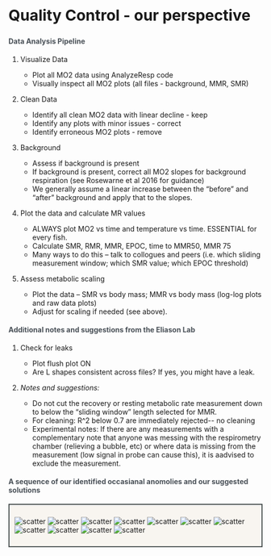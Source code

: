 
<div class="page-header">
<h2 style="font-size: 30px; text-align:left;">Quality Control - our perspective</h2>
</div>


<h4 style="color:#495057; font-weight: bold;  text-align: left">Data Analysis Pipeline</h4>
 
1. Visualize Data
    - Plot all MO2 data using AnalyzeResp code
    - Visually inspect all MO2 plots (all files - background, MMR, SMR)

2. Clean Data
    - Identify all clean MO2 data with linear decline - keep
    - Identify any plots with minor issues - correct
    - Identify erroneous MO2 plots - remove

3. Background
    - Assess if background is present
    - If background is present, correct all MO2 slopes for background respiration (see Rosewarne et al 2016 for guidance)
    - We generally assume a linear increase between the “before” and “after” background and apply that to the slopes.

4. Plot the data and calculate MR values
    - ALWAYS plot MO2 vs time and temperature vs time. ESSENTIAL for every fish.
    - Calculate SMR, RMR, MMR, EPOC, time to MMR50, MMR 75
    - Many ways to do this – talk to collogues and peers (i.e. which sliding measurement window; which SMR value; which EPOC threshold)

5. Assess metabolic scaling
    - Plot the data – SMR vs body mass; MMR vs body mass (log-log plots and raw data plots)
    - Adjust for scaling if needed (see above).

<h4 style="color:#495057; font-weight: bold;  text-align: left">Additional notes and suggestions from the Eliason Lab</h4>

1. Check for leaks
    - Plot flush plot ON
    - Are L shapes consistent across files? If yes, you might have a leak.

2. _Notes and suggestions:_ 
    - Do not cut the recovery or resting metabolic rate measurement down to below the “sliding window” length selected for MMR.
    - For cleaning: R^2 below 0.7 are immediately rejected-- no cleaning
    - Experimental notes: If there are any measurements with a complementary note that anyone was messing with the respirometry chamber (relieving a bubble, etc) or where data is missing from the measurement (low signal in probe can cause this), it is aadvised to exclude the measurement. 

<h4 style="color:#495057; font-weight: bold;  text-align: left"> A sequence of our identified occasianal anomolies and our suggested solutions</h4>

<div style="background-color: #f8f5f0;  border: 2px solid #484f4f; padding: 10px">

<img src= "./files/resources/qc_Eliason_lab/slide5.png" alt="scatter"></img>
<img src= "./files/resources/qc_Eliason_lab/slide6.png" alt="scatter"></img>
<img src= "./files/resources/qc_Eliason_lab/slide7.png" alt="scatter"></img>
<img src= "./files/resources/qc_Eliason_lab/slide8.png" alt="scatter"></img>
<img src= "./files/resources/qc_Eliason_lab/slide9.png" alt="scatter"></img>
<img src= "./files/resources/qc_Eliason_lab/slide10.png" alt="scatter"></img>
<img src= "./files/resources/qc_Eliason_lab/slide11.png" alt="scatter"></img>
<img src= "./files/resources/qc_Eliason_lab/slide12.png" alt="scatter"></img>
<img src= "./files/resources/qc_Eliason_lab/slide13.png" alt="scatter"></img>
<img src= "./files/resources/qc_Eliason_lab/slide14.png" alt="scatter"></img>
<img src= "./files/resources/qc_Eliason_lab/slide15.png" alt="scatter"></img>


</div>
